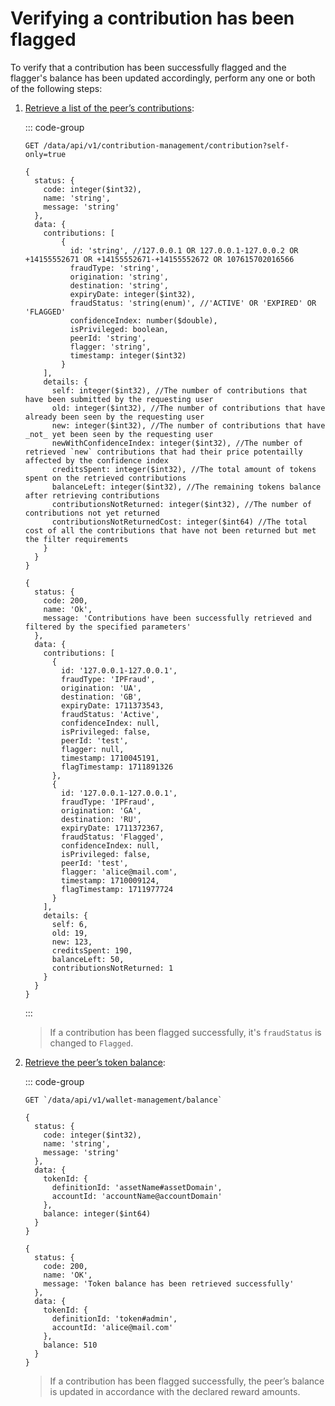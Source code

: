 # Verifying a contribution has been flagged

To verify that a contribution has been successfully flagged and the flagger's balance has been updated accordingly, perform any one or both of the following steps:

1. [Retrieve a list of the peer’s contributions](../../api-specification/contribution-controller/retrieving-contributions.md):

   ::: code-group

   ```http [Request]
   GET /data/api/v1/contribution-management/contribution?self-only=true
   ```

   ```json5 [Output structure]
   {
     status: {
       code: integer($int32),
       name: 'string',
       message: 'string'
     },
     data: {
       contributions: [
           {
             id: 'string', //127.0.0.1 OR 127.0.0.1-127.0.0.2 OR +14155552671 OR +14155552671-+14155552672 OR 107615702016566
             fraudType: 'string',
             origination: 'string',
             destination: 'string',
             expiryDate: integer($int32),
             fraudStatus: 'string(enum)', //'ACTIVE' OR 'EXPIRED' OR 'FLAGGED'
             confidenceIndex: number($double),
             isPrivileged: boolean,
             peerId: 'string',
             flagger: 'string',
             timestamp: integer($int32)
           }
       ],
       details: {
         self: integer($int32), //The number of contributions that have been submitted by the requesting user
         old: integer($int32), //The number of contributions that have already been seen by the requesting user
         new: integer($int32), //The number of contributions that have _not_ yet been seen by the requesting user
         newWithConfidenceIndex: integer($int32), //The number of retrieved `new` contributions that had their price potentailly affected by the confidence index
         creditsSpent: integer($int32), //The total amount of tokens spent on the retrieved contributions
         balanceLeft: integer($int32), //The remaining tokens balance after retrieving contributions
         contributionsNotReturned: integer($int32), //The number of contributions not yet returned
         contributionsNotReturnedCost: integer($int64) //The total cost of all the contributions that have not been returned but met the filter requirements
       }
     }
   }
   ```

   ```json5 [Output example]
   {
     status: {
       code: 200,
       name: 'Ok',
       message: 'Contributions have been successfully retrieved and filtered by the specified parameters'
     },
     data: {
       contributions: [
         {
           id: '127.0.0.1-127.0.0.1',
           fraudType: 'IPFraud',
           origination: 'UA',
           destination: 'GB',
           expiryDate: 1711373543,
           fraudStatus: 'Active',
           confidenceIndex: null,
           isPrivileged: false,
           peerId: 'test',
           flagger: null,
           timestamp: 1710045191,
           flagTimestamp: 1711891326
         },
         {
           id: '127.0.0.1-127.0.0.1',
           fraudType: 'IPFraud',
           origination: 'GA',
           destination: 'RU',
           expiryDate: 1711372367,
           fraudStatus: 'Flagged',
           confidenceIndex: null,
           isPrivileged: false,
           peerId: 'test',
           flagger: 'alice@mail.com',
           timestamp: 1710009124,
           flagTimestamp: 1711977724
         }
       ],
       details: {
         self: 6,
         old: 19,
         new: 123,
         creditsSpent: 190,
         balanceLeft: 50,
         contributionsNotReturned: 1
       }
     }
   }
   ```

   :::

   > If a contribution has been flagged successfully, it's `fraudStatus` is changed to `Flagged`.

2. [Retrieve the peer’s token balance](../../api-specification/wallet-controller/retrieving-token-balance.md):

   ::: code-group

   ```http [Request]
   GET `/data/api/v1/wallet-management/balance`
   ```

   ```json5 [Output structure]
   {
     status: {
       code: integer($int32),
       name: 'string',
       message: 'string'
     },
     data: {
       tokenId: {
         definitionId: 'assetName#assetDomain',
         accountId: 'accountName@accountDomain'
       },
       balance: integer($int64)
     }
   }
   ```

   ```json5 [Output request]
   {
     status: {
       code: 200,
       name: 'OK',
       message: 'Token balance has been retrieved successfully'
     },
     data: {
       tokenId: {
         definitionId: 'token#admin',
         accountId: 'alice@mail.com'
       },
       balance: 510
     }
   }
   ```

   > If a contribution has been flagged successfully, the peer’s balance is updated in accordance with the declared reward amounts.
